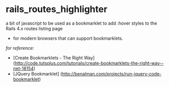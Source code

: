 rails_routes_highlighter
========================

a bit of javascript to be used as a bookmarklet to add :hover styles to the Rails 4.x routes listing page
+ for modern browsers that can support bookmarklets.

_for reference:_

- [Create Bookmarklets - The Right Way] (http://code.tutsplus.com/tutorials/create-bookmarklets-the-right-way--net-18154)
- [JQuery Bookmarklet] (http://benalman.com/projects/run-jquery-code-bookmarklet)
